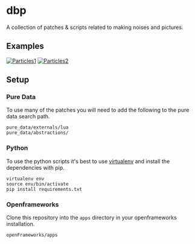 # dbp

A collection of patches & scripts related to making noises and pictures.

## Examples

[![Particles1](http://www.davepoulter.net/media/particle_cropped_animation.gif)]("Particles1")
[![Particles2](http://www.davepoulter.net/media/vertical_cropped_animation.gif)]("Particles2")

## Setup

### Pure Data

To use many of the patches you will need to add the following to the pure data search path.

    pure_data/externals/lua
    pure_data/abstractions/

### Python

To use the python scripts it's best to use [virtualenv](https://pypi.python.org/pypi/virtualenv) and install the dependencies with pip.

    virtualenv env
    source env/bin/activate
    pip install requirements.txt

### Openframeworks

Clone this repository into the ``apps`` directory in your openframeworks installation.

    openFrameworks/apps
